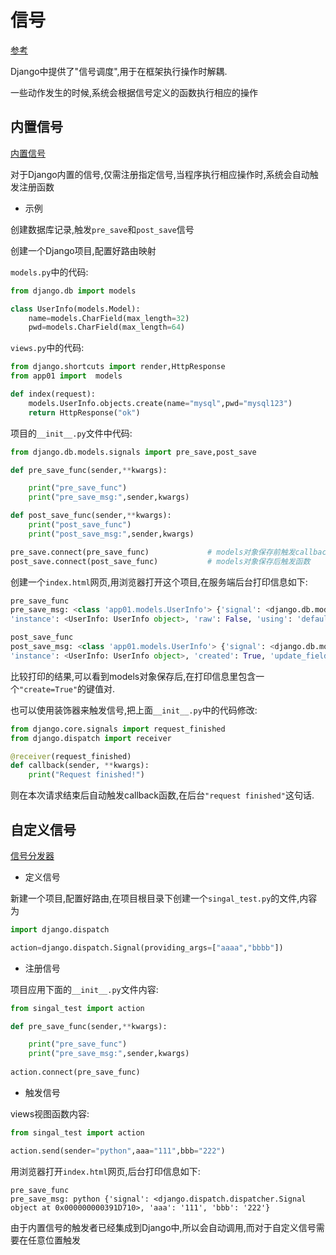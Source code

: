 # 信号

[参考](https://www.cnblogs.com/renpingsheng/p/7566647.html)

Django中提供了"信号调度",用于在框架执行操作时解耦.

一些动作发生的时候,系统会根据信号定义的函数执行相应的操作

## 内置信号

[内置信号](../官方文档/其他/内建信号.md)

对于Django内置的信号,仅需注册指定信号,当程序执行相应操作时,系统会自动触发注册函数

- 示例

创建数据库记录,触发`pre_save`和`post_save`信号

创建一个Django项目,配置好路由映射

`models.py`中的代码:

```python
from django.db import models

class UserInfo(models.Model):
    name=models.CharField(max_length=32)
    pwd=models.CharField(max_length=64)
```

`views.py`中的代码:

```python
from django.shortcuts import render,HttpResponse
from app01 import  models

def index(request):
    models.UserInfo.objects.create(name="mysql",pwd="mysql123")
    return HttpResponse("ok")
```

项目的`__init__.py`文件中代码:

```python
from django.db.models.signals import pre_save,post_save

def pre_save_func(sender,**kwargs):

    print("pre_save_func")
    print("pre_save_msg:",sender,kwargs)

def post_save_func(sender,**kwargs):
    print("post_save_func")
    print("post_save_msg:",sender,kwargs)

pre_save.connect(pre_save_func)             # models对象保存前触发callback函数
post_save.connect(post_save_func)           # models对象保存后触发函数
```

创建一个`index.html`网页,用浏览器打开这个项目,在服务端后台打印信息如下:

```python
pre_save_func
pre_save_msg: <class 'app01.models.UserInfo'> {'signal': <django.db.models.signals.ModelSignal object at 0x0000000002E62588>, 
'instance': <UserInfo: UserInfo object>, 'raw': False, 'using': 'default', 'update_fields': None}

post_save_func
post_save_msg: <class 'app01.models.UserInfo'> {'signal': <django.db.models.signals.ModelSignal object at 0x0000000002E62630>, 
'instance': <UserInfo: UserInfo object>, 'created': True, 'update_fields': None, 'raw': False, 'using': 'default'}
```

比较打印的结果,可以看到models对象保存后,在打印信息里包含一个`"create=True"`的键值对.

也可以使用装饰器来触发信号,把上面`__init__.py`中的代码修改:

```python
from django.core.signals import request_finished
from django.dispatch import receiver

@receiver(request_finished)
def callback(sender, **kwargs):
    print("Request finished!")
```

则在本次请求结束后自动触发callback函数,在后台`"request finished"`这句话.

## 自定义信号

[信号分发器](../官方文档/其他/信号分发器.md)

- 定义信号

新建一个项目,配置好路由,在项目根目录下创建一个`singal_test.py`的文件,内容为

```python
import django.dispatch

action=django.dispatch.Signal(providing_args=["aaaa","bbbb"])
```

- 注册信号

项目应用下面的`__init__.py`文件内容:

```python
from singal_test import action

def pre_save_func(sender,**kwargs):

    print("pre_save_func")
    print("pre_save_msg:",sender,kwargs)
    
action.connect(pre_save_func)
```

- 触发信号

views视图函数内容:

```python
from singal_test import action

action.send(sender="python",aaa="111",bbb="222")
```

用浏览器打开`index.html`网页,后台打印信息如下:

```
pre_save_func 
pre_save_msg: python {'signal': <django.dispatch.dispatcher.Signal object at 0x000000000391D710>, 'aaa': '111', 'bbb': '222'}
```

由于内置信号的触发者已经集成到Django中,所以会自动调用,而对于自定义信号需要在任意位置触发